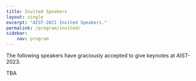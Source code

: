 ```yaml
---
title: Invited Speakers
layout: single
excerpt: "AIST-2021 Invited Speakers."
permalink: /program/invited/
sidebar: 
    nav: program
---
```


The following speakers have graciously accepted to give keynotes at AIST-2023.<br>

TBA

<!-- 
## Jeremy Barnes

<figure>
  <a href="https://jerbarnes.github.io/"><img width="300" src="https://www.mn.uio.no/ifi/english/people/aca/jeremycb/jeremycb.jpg"></a>
  <figcaption><strong><a href="https://jerbarnes.github.io/">Jeremy Barnes</a></strong> is an Assistant Professor of Natural Language Processing in IXA Group, part of the HiTZ Centre of the University of the Basque Country UPV/EHU. His research focuses on creating resources and NLP models for under-resourced languages and scenarios, including cross-lingual methods, weak supervision, multi-task learning, and domain adaptation. He has worked extensively on sentiment and emotion analysis.</figcaption>
</figure>

<b>Is it time to move beyond sentence classification?</b> <br/> <br/>
<b>Abstract:</b> Many NLP tasks (sentiment analysis, natural language understanding, etc.) are commonly cast as binary or ternary sentence classification tasks. This framing allows for quick (often semi-automated) annotation, allowing for large amounts of annotated data at sentence-level, which has made these datasets common baselines for deep learning models. Recently, performance on many of these datasets reached human-level performance, which seemed quite promising for NLP. However, it seems that many gains in performance do not lead to models that generalize well and often overfit to spurious correlations in the dataset. In this talk, I will detail a set of problems with sentence classification tasks, how they have been affected by BERT-like models, and possible solutions.

## Zulfat Miftakhutdinov

<figure>
  <a href="https://scholar.google.ru/citations?user=cL4eju0AAAAJ&hl=ru"><img width="300" src="/assets/images/zulfat.jpg"></a>
  <figcaption><strong><a href="https://scholar.google.ru/citations?user=cL4eju0AAAAJ&hl=ru">Zulfat Miftakhutdinov</a></strong> is a researcher in Natural Language Processing domain at Kazan Federal University. His research focuses on a medical concept normalization task and its relation to current research in natural language processing (NLP). This task aims to extract medical concepts in real conditions: given a set of documents, a system has to find biomedical entity mentions in a free-form text and map them to a certain medical concept (disease, drug, adverse drug reaction, etc.).</figcaption>
</figure>

<b>Drug and Disease Interpretation Learning with Biomedical Entity Representation Transformer</b> <br/> <br/>
<b>Abstract:</b> In this talk, he overviews a medical concept normalization task and its relation to current research in natural language processing (NLP). This task aims to extract medical concepts in real conditions: given a set of documents, a system has to find biomedical entity mentions in a free-form text and map them to a certain medical concept (disease, drug, adverse drug reaction, etc.). Zulfat presents a simple and effective two-stage neural approach based on fine-tuned BERT architectures. In the first stage, a metric learning model is trained to optimize the relative similarity of mentions and concepts via triplet loss. In the second stage, the closest concept name representation is found in an embedding space to a given clinical mention. Extensive experiments validate the effectiveness of our approach in knowledge transfer from the scientific literature to clinical trials..

## Irina Nikishina

<figure>
  <a href="https://crei.skoltech.ru/cdise/people/irinanikishina"><img width="300" src="/assets/images/nikishina.jpg"></a>
  <figcaption><strong><a href="https://crei.skoltech.ru/cdise/people/irinanikishina">Irina Nikishina</a></strong> is a PhD student and a NLP researcher in Skolkovo Natural Language Processing group at Skolkovo Institute of Science and Technology. Her research focuses on semantics and taxonomy enrichment. She also worked on entity linking and detoxification. She is also the AIST secretary and one of the founders of the semantic search engine for papers presented in Russian NLP conferences (<a href="https://nlp.rusvectores.org/en/">RusNLP</a>).</figcaption>
</figure>

<b>Taxonomy Enrichment with Text and Graph Vector Representation</b> <br/> <br/>
<b>Abstract:</b> Knowledge graphs such as DBpedia, Freebase or Wikidata always contain a taxonomic backbone that allows the arrangement and structuring of various concepts in accordance with hypo-hypernym (``class-subclass'') relationship. With the rapid growth of lexical resources for specific domains, the problem of automatic extension of the existing knowledge bases with new words is becoming more and more widespread. In this talk, she addresses the problem of taxonomy enrichment which aims at adding new words to the existing taxonomy.

The author presents a new method which allows achieving high results on this task with little effort. It uses the resources which exist for the majority of languages, making the method universal. The method is extended by incorporating deep representations of graph structures like node2vec, Poincaré embeddings, GCN  etc. that have recently demonstrated promising results on various NLP tasks. Furthermore, combining these representations with word embeddings allows them to beat the state of the art. -->
